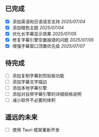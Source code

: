 ## 已完成

- [x] 添加英语和日语语言支持 *2025/07/04*
- [x] 添加暗色主题 *2025/07/04*
- [x] 优化长字幕显示效果 *2025/07/05*
- [x] 修复字幕引擎空置报错的问题 *2025/07/05*
- [x] 增强字幕窗口顶置优先级 *2025/07/07*

## 待完成

- [ ] 添加复制字幕到剪贴板功能
- [ ] 添加字幕文字描边
- [ ] 添加本地字幕引擎
- [ ] 添加对自带字幕引擎的详细规格说明
- [ ] 减小软件不必要的体积

## 遥远的未来

- [ ] 使用 Tauri 框架重新开发

